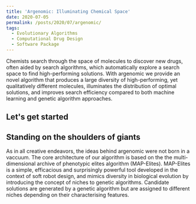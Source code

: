```yaml
---
title: 'Argenomic: Illuminating Chemical Space'
date: 2020-07-05
permalink: /posts/2020/07/argenomic/
tags:
  - Evolutionary Algorithms
  - Computational Drug Design
  - Software Package
---
```


Chemists search through the space of molecules to discover new drugs, often aided by search algorithms, which automatically explore a search space to
find high-performing solutions. With argenomic we provide an novel algorithm that produces a large diversity of high-performing, yet qualitatively different molecules, illuminates the distribution of optimal solutions, and improves search efficiency compared to both machine learning and genetic algorithm approaches.

Let's get started
------


Standing on the shoulders of giants
------
As in all creative endeavors, the ideas behind argenomic were not born in a vaccuum. The core architecture of our algorithm is based  on the the multi-dimensional archive of phenotypic elites algorithm (MAP-Elites). MAP-Elites is a simple, efficacious and surprisingly powerful tool developed in the context of soft robot design, and mimics diversity in biological evolution by introducing the concept of niches to genetic algorithms. Candidate solutions are generated by a genetic algorithm but are assigned to different niches depending on their characterising features. 

